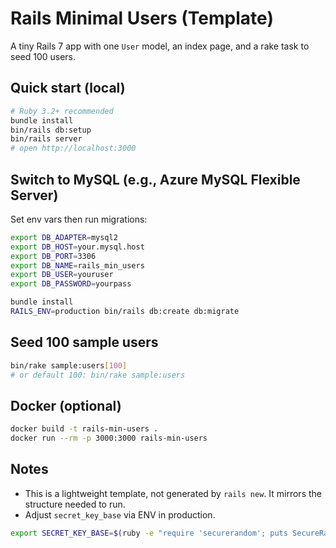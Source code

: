 
# Rails Minimal Users (Template)

A tiny Rails 7 app with one `User` model, an index page, and a rake task to seed 100 users.

## Quick start (local)

```bash
# Ruby 3.2+ recommended
bundle install
bin/rails db:setup
bin/rails server
# open http://localhost:3000
```

## Switch to MySQL (e.g., Azure MySQL Flexible Server)

Set env vars then run migrations:
```bash
export DB_ADAPTER=mysql2
export DB_HOST=your.mysql.host
export DB_PORT=3306
export DB_NAME=rails_min_users
export DB_USER=youruser
export DB_PASSWORD=yourpass

bundle install
RAILS_ENV=production bin/rails db:create db:migrate
```

## Seed 100 sample users
```bash
bin/rake sample:users[100]
# or default 100: bin/rake sample:users
```

## Docker (optional)
```bash
docker build -t rails-min-users .
docker run --rm -p 3000:3000 rails-min-users
```

## Notes
- This is a lightweight template, not generated by `rails new`. It mirrors the structure needed to run.
- Adjust `secret_key_base` via ENV in production.
```bash
export SECRET_KEY_BASE=$(ruby -e "require 'securerandom'; puts SecureRandom.hex(64)")
```
